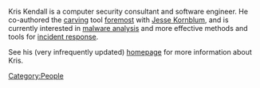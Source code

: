 Kris Kendall is a computer security consultant and software engineer. He
co-authored the [carving](Carving "wikilink") tool
[foremost](foremost "wikilink") with [Jesse
Kornblum](Jesse_Kornblum "wikilink"), and is currently interested in
[malware analysis](malware_analysis "wikilink") and more effective
methods and tools for [incident response](Incident_Response "wikilink").

See his (very infrequently updated) [homepage](http://www.kkendall.org)
for more information about Kris.

[Category:People](Category:People "wikilink")